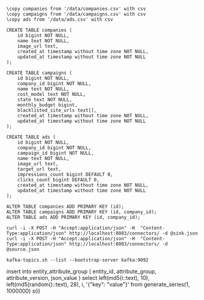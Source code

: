 ```
\copy companies from '/data/companies.csv' with csv
\copy campaigns from '/data/campaigns.csv' with csv
\copy ads from '/data/ads.csv' with csv
```

```
CREATE TABLE companies (
    id bigint NOT NULL,
    name text NOT NULL,
    image_url text,
    created_at timestamp without time zone NOT NULL,
    updated_at timestamp without time zone NOT NULL
);

CREATE TABLE campaigns (
    id bigint NOT NULL,
    company_id bigint NOT NULL,
    name text NOT NULL,
    cost_model text NOT NULL,
    state text NOT NULL,
    monthly_budget bigint,
    blacklisted_site_urls text[],
    created_at timestamp without time zone NOT NULL,
    updated_at timestamp without time zone NOT NULL
);

CREATE TABLE ads (
    id bigint NOT NULL,
    company_id bigint NOT NULL,
    campaign_id bigint NOT NULL,
    name text NOT NULL,
    image_url text,
    target_url text,
    impressions_count bigint DEFAULT 0,
    clicks_count bigint DEFAULT 0,
    created_at timestamp without time zone NOT NULL,
    updated_at timestamp without time zone NOT NULL
);
```

```
ALTER TABLE companies ADD PRIMARY KEY (id);
ALTER TABLE campaigns ADD PRIMARY KEY (id, company_id);
ALTER TABLE ads ADD PRIMARY KEY (id, company_id);
```

```
curl -i -X POST -H "Accept:application/json" -H  "Content-Type:application/json" http://localhost:8083/connectors/ -d @sink.json
curl -i -X POST -H "Accept:application/json" -H  "Content-Type:application/json" http://localhost:8083/connectors/ -d @source.json
```

```
kafka-topics.sh --list --bootstrap-server kafka:9092
```


insert into entity_attribute_group (
    entity_id, attribute_group, attribute_version, json_value
)
select
    left(md5(i::text), 10),
    left(md5(random()::text), 28),
    i,
    '{"key": "value"}'
from generate_series(1, 1000000) s(i)